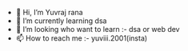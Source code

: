 - 👋 Hi, I’m Yuvraj rana
- 🌱 I’m currently learning dsa
- 💞️ I’m looking who want to learn :- dsa or web dev
- 📫 How to reach me :- yuviii.2001(insta)

<!---
Yuvii2021/Yuvii2021 is a ✨ special ✨ repository because its `README.md` (this file) appears on your GitHub profile.
You can click the Preview link to take a look at your changes.
--->
